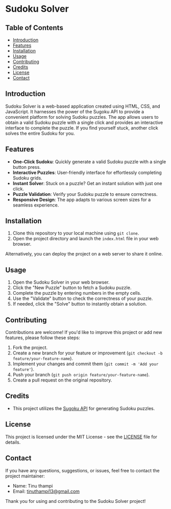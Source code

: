 # Sudoku Solver


## Table of Contents
- [Introduction](#introduction)
- [Features](#features)
- [Installation](#installation)
- [Usage](#usage)
- [Contributing](#contributing)
- [Credits](#credits)
- [License](#license)
- [Contact](#contact)

## Introduction
Sudoku Solver is a web-based application created using HTML, CSS, and JavaScript. It harnesses the power of the Sugoku API to provide a convenient platform for solving Sudoku puzzles. The app allows users to obtain a valid Sudoku puzzle with a single click and provides an interactive interface to complete the puzzle. If you find yourself stuck, another click solves the entire Sudoku for you.

## Features
- **One-Click Sudoku**: Quickly generate a valid Sudoku puzzle with a single button press.
- **Interactive Puzzles**: User-friendly interface for effortlessly completing Sudoku grids.
- **Instant Solver**: Stuck on a puzzle? Get an instant solution with just one click.
- **Puzzle Validation**: Verify your Sudoku puzzle to ensure correctness.
- **Responsive Design**: The app adapts to various screen sizes for a seamless experience.


## Installation
1. Clone this repository to your local machine using `git clone`.
2. Open the project directory and launch the `index.html` file in your web browser.

Alternatively, you can deploy the project on a web server to share it online.

## Usage
1. Open the Sudoku Solver in your web browser.
2. Click the "New Puzzle" button to fetch a Sudoku puzzle.
3. Complete the puzzle by entering numbers in the empty cells.
4. Use the "Validate" button to check the correctness of your puzzle.
5. If needed, click the "Solve" button to instantly obtain a solution.

## Contributing
Contributions are welcome! If you'd like to improve this project or add new features, please follow these steps:
1. Fork the project.
2. Create a new branch for your feature or improvement (`git checkout -b feature/your-feature-name`).
3. Implement your changes and commit them (`git commit -m 'Add your feature'`).
4. Push your branch (`git push origin feature/your-feature-name`).
5. Create a pull request on the original repository.

## Credits
- This project utilizes the [Sugoku API](https://sugoku.herokuapp.com) for generating Sudoku puzzles.

## License
This project is licensed under the MIT License - see the [LICENSE](LICENSE) file for details.

## Contact
If you have any questions, suggestions, or issues, feel free to contact the project maintainer:
- Name: Tinu thampi
- Email: tinuthampi13@gmail.com

Thank you for using and contributing to the Sudoku Solver project!
